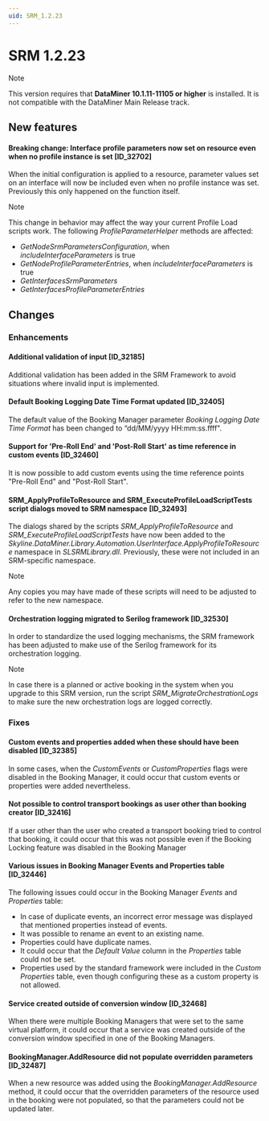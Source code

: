 ```yaml
---
uid: SRM_1.2.23
---
```


# SRM 1.2.23

> [!NOTE]
> This version requires that **DataMiner 10.1.11-11105 or higher** is installed. It is not compatible with the DataMiner Main Release track.

## New features

#### Breaking change: Interface profile parameters now set on resource even when no profile instance is set \[ID_32702\]

When the initial configuration is applied to a resource, parameter values set on an interface will now be included even when no profile instance was set. Previously this only happened on the function itself.

> [!NOTE]
> This change in behavior may affect the way your current Profile Load scripts work. The following *ProfileParameterHelper* methods are affected:
>
> - *GetNodeSrmParametersConfiguration*, when *includeInterfaceParameters* is true
> - *GetNodeProfileParameterEntries*, when *includeInterfaceParameters* is true
> - *GetInterfacesSrmParameters*
> - *GetInterfacesProfileParameterEntries*

## Changes

### Enhancements

#### Additional validation of input \[ID_32185\]

Additional validation has been added in the SRM Framework to avoid situations where invalid input is implemented.

#### Default Booking Logging Date Time Format updated \[ID_32405\]

The default value of the Booking Manager parameter *Booking Logging Date Time Format* has been changed to “dd/MM/yyyy HH:mm:ss.ffff".

#### Support for 'Pre-Roll End' and 'Post-Roll Start' as time reference in custom events \[ID_32460\]

It is now possible to add custom events using the time reference points "Pre-Roll End" and "Post-Roll Start".

#### SRM_ApplyProfileToResource and SRM_ExecuteProfileLoadScriptTests script dialogs moved to SRM namespace \[ID_32493\]

The dialogs shared by the scripts *SRM_ApplyProfileToResource* and *SRM_ExecuteProfileLoadScriptTests* have now been added to the *Skyline.DataMiner.Library.Automation.UserInterface.ApplyProfileToResource* namespace in *SLSRMLibrary.dll*. Previously, these were not included in an SRM-specific namespace.

> [!NOTE]
> Any copies you may have made of these scripts will need to be adjusted to refer to the new namespace.

#### Orchestration logging migrated to Serilog framework \[ID_32530\]

In order to standardize the used logging mechanisms, the SRM framework has been adjusted to make use of the Serilog framework for its orchestration logging.

> [!NOTE]
> In case there is a planned or active booking in the system when you upgrade to this SRM version, run the script *SRM_MigrateOrchestrationLogs* to make sure the new orchestration logs are logged correctly.

### Fixes

#### Custom events and properties added when these should have been disabled \[ID_32385\]

In some cases, when the *CustomEvents* or *CustomProperties* flags were disabled in the Booking Manager, it could occur that custom events or properties were added nevertheless.

#### Not possible to control transport bookings as user other than booking creator \[ID_32416\]

If a user other than the user who created a transport booking tried to control that booking, it could occur that this was not possible even if the Booking Locking feature was disabled in the Booking Manager

#### Various issues in Booking Manager Events and Properties table \[ID_32446\]

The following issues could occur in the Booking Manager *Events* and *Properties* table:

- In case of duplicate events, an incorrect error message was displayed that mentioned properties instead of events.
- It was possible to rename an event to an existing name.
- Properties could have duplicate names.
- It could occur that the *Default Value* column in the *Properties* table could not be set.
- Properties used by the standard framework were included in the *Custom Properties* table, even though configuring these as a custom property is not allowed.

#### Service created outside of conversion window \[ID_32468\]

When there were multiple Booking Managers that were set to the same virtual platform, it could occur that a service was created outside of the conversion window specified in one of the Booking Managers.

#### BookingManager.AddResource did not populate overridden parameters \[ID_32487\]

When a new resource was added using the *BookingManager.AddResource* method, it could occur that the overridden parameters of the resource used in the booking were not populated, so that the parameters could not be updated later.
